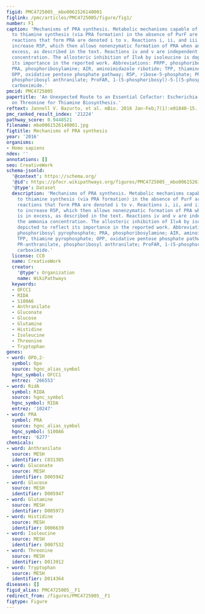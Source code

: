 ```yaml
---
figid: PMC4725005__mbo0061526140001
figlink: /pmc/articles/PMC4725005/figure/fig1/
number: F1
caption: 'Mechanisms of PRA synthesis. Metabolic mechanisms capable of contributing
  to thiamine synthesis (via PRA formation) in the absence of PurF are shown. The
  reactions that form PRA are denoted i to v. Reactions i, ii, and iii are means to
  increase R5P, which then allows nonenzymatic formation of PRA when ammonia is in
  excess, as described in the text. Reactions iv and v are independent of the ammonia
  concentration. The allosteric inhibition of IlvA by isoleucine is depicted to reflect
  its importance in the reported work. Abbreviations: PRPP, phosphoribosyl pyrophosphate;
  PRA, phosphoribosylamine; AIR, aminoimidazole ribotide; TPP, thiamine pyrophosphate;
  OPP, oxidative pentose phosphate pathway; R5P, ribose-5-phosphate; PR-anthranilate,
  phosphoribosyl anthranilate; ProFAR, 1-(5-phosphoribosyl)-5-[(5-phosphoribosylamino)methylideneamino]imidazole-4
  carboximide.'
pmcid: PMC4725005
papertitle: 'An Unexpected Route to an Essential Cofactor: Escherichia coli Relies
  on Threonine for Thiamine Biosynthesis.'
reftext: Jannell V. Bazurto, et al. mBio. 2016 Jan-Feb;7(1):e01840-15.
pmc_ranked_result_index: '21224'
pathway_score: 0.9448521
filename: mbo0061526140001.jpg
figtitle: Mechanisms of PRA synthesis
year: '2016'
organisms:
- Homo sapiens
ndex: ''
annotations: []
seo: CreativeWork
schema-jsonld:
  '@context': https://schema.org/
  '@id': https://pfocr.wikipathways.org/figures/PMC4725005__mbo0061526140001.html
  '@type': Dataset
  description: 'Mechanisms of PRA synthesis. Metabolic mechanisms capable of contributing
    to thiamine synthesis (via PRA formation) in the absence of PurF are shown. The
    reactions that form PRA are denoted i to v. Reactions i, ii, and iii are means
    to increase R5P, which then allows nonenzymatic formation of PRA when ammonia
    is in excess, as described in the text. Reactions iv and v are independent of
    the ammonia concentration. The allosteric inhibition of IlvA by isoleucine is
    depicted to reflect its importance in the reported work. Abbreviations: PRPP,
    phosphoribosyl pyrophosphate; PRA, phosphoribosylamine; AIR, aminoimidazole ribotide;
    TPP, thiamine pyrophosphate; OPP, oxidative pentose phosphate pathway; R5P, ribose-5-phosphate;
    PR-anthranilate, phosphoribosyl anthranilate; ProFAR, 1-(5-phosphoribosyl)-5-[(5-phosphoribosylamino)methylideneamino]imidazole-4
    carboximide.'
  license: CC0
  name: CreativeWork
  creator:
    '@type': Organization
    name: WikiPathways
  keywords:
  - OFCC1
  - RIDA
  - S100A6
  - Anthranilate
  - Gluconate
  - Glucose
  - Glutamine
  - Histidine
  - Isoleucine
  - Threonine
  - Tryptophan
genes:
- word: OPO,2-
  symbol: Opo
  source: hgnc_alias_symbol
  hgnc_symbol: OFCC1
  entrez: '266553'
- word: RidA
  symbol: RIDA
  source: hgnc_symbol
  hgnc_symbol: RIDA
  entrez: '10247'
- word: PRA
  symbol: PRA
  source: hgnc_alias_symbol
  hgnc_symbol: S100A6
  entrez: '6277'
chemicals:
- word: Anthranilate
  source: MESH
  identifier: C031385
- word: Gluconate
  source: MESH
  identifier: D005942
- word: Glucose
  source: MESH
  identifier: D005947
- word: Glutamine
  source: MESH
  identifier: D005973
- word: Histidine
  source: MESH
  identifier: D006639
- word: Isoleucine
  source: MESH
  identifier: D007532
- word: Threonine
  source: MESH
  identifier: D013912
- word: Tryptophan
  source: MESH
  identifier: D014364
diseases: []
figid_alias: PMC4725005__F1
redirect_from: /figures/PMC4725005__F1
figtype: Figure
---
```

